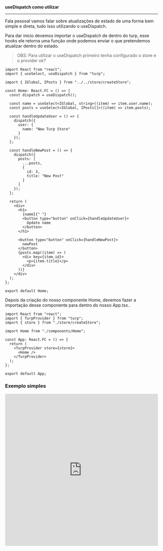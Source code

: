 
**useDispatch como utilizar**

------------

Fala pessoal vamos falar sobre atualizações de estado de uma forma bem simple e direta, tudo isso utilizando o useDispatch.

Para dar inicio devemos importar o useDispatch de dentro do turp, esse hooks ele retorna uma função onde podemos enviar o que pretendemos atualizar dentro do estado.


>OBS: Para utilizar o useDispatch primeiro tenha configurado o store e o provider ok?

```tsx
import React from "react";
import { useSelect, useDispatch } from "turp";

import { IGlobal, IPosts } from "../../store/createStore";

const Home: React.FC = () => {
  const dispatch = useDispatch();

  const name = useSelect<IGlobal, string>((item) => item.user.name);
  const posts = useSelect<IGlobal, IPosts[]>((item) => item.posts);

  const handleUpdateUser = () => {
    dispatch({
      user: {
        name: "New Turp Store"
      }
    });
  };

  const handleNewPost = () => {
    dispatch({
      posts: [
        ...posts,
        {
          id: 3,
          title: "New Post"
        }
      ]
    });
  };

  return (
    <div>
      <h1>
        {name}{" "}
        <button type="button" onClick={handleUpdateUser}>
          Update name
        </button>
      </h1>

      <button type="button" onClick={handleNewPost}>
        newPost
      </button>
      {posts.map((item) => (
        <div key={item.id}>
          <p>{item.title}</p>
        </div>
      ))}
    </div>
  );
};

export default Home;

```

Depois da criação do nosso componente Home, devemos fazer a importação desse componente para dentro do nosso App.tsx..

```tsx
import React from "react";
import { TurpProvider } from "turp";
import { store } from "./store/createStore";

import Home from "./components/Home";

const App: React.FC = () => {
  return (
    <TurpProvider store={store}>
      <Home />
    </TurpProvider>
  );
};

export default App;

```


### Exemplo simples

<iframe src="https://codesandbox.io/embed/usedispatch-1nfli?autoresize=1&fontsize=14&hidenavigation=1&module=%2Fsrc%2Fcomponents%2FHome%2Findex.tsx&theme=dark"
     style="width:100%; height:500px; border:0; border-radius: 4px; overflow:hidden;"
     title="useDispatch"
     allow="accelerometer; ambient-light-sensor; camera; encrypted-media; geolocation; gyroscope; hid; microphone; midi; payment; usb; vr; xr-spatial-tracking"
     sandbox="allow-forms allow-modals allow-popups allow-presentation allow-same-origin allow-scripts"
   ></iframe>
